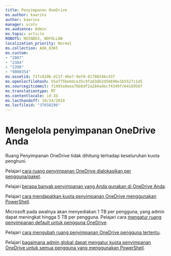 ```yaml
---
title: Penyimpanan OneDrive
ms.author: kaarins
author: kaarins
manager: scotv
ms.audience: Admin
ms.topic: article
ROBOTS: NOINDEX, NOFOLLOW
localization_priority: Normal
ms.collection: Adm_O365
ms.custom:
- "2007"
- "2384"
- "2398"
- "9000354"
ms.assetid: 71fc8106-d11f-46e7-9af0-81708546c437
ms.openlocfilehash: 55aff5bebdce35c9fad3db2d56696e1b5527c1d5
ms.sourcegitcommit: f1493a9eea7bb6df2a284adecf4349fc6416958f
ms.translationtype: MT
ms.contentlocale: id-ID
ms.lasthandoff: 10/24/2019
ms.locfileid: "37658296"
---
```

# <a name="manage-your-onedrive-storage"></a>Mengelola penyimpanan OneDrive Anda

Ruang Penyimpanan OneDrive tidak dihitung terhadap keseluruhan kuota penghuni. 

Pelajari [cara ruang penyimpanan OneDrive dialokasikan per pengguna/paket](https://docs.microsoft.com/office365/servicedescriptions/onedrive-for-business-service-description?redirectedfrom=MSDN#storage-space-per-user).

Pelajari [berapa banyak penyimpanan yang Anda gunakan di OneDrive Anda](https://support.office.com/article/manage-your-onedrive-for-business-storage-31519161-059c-4764-b6f8-f5cd29f7fe68).

Pelajari [cara mendapatkan kuota penyimpanan OneDrive menggunakan PowerShell](https://gallery.technet.microsoft.com/scriptcenter/OneDrive-for-Business-0cb45614).

Microsoft pada awalnya akan menyediakan 1 TB per pengguna, yang admin dapat meningkat hingga 5 TB per pengguna. Pelajari cara [mengatur ruang penyimpanan default untuk pengguna OneDrive](https://docs.microsoft.com/onedrive/set-default-storage-space).

Pelajari [cara mengubah ruang penyimpanan OneDrive pengguna tertentu](https://docs.microsoft.com/onedrive/change-user-storage).

Pelajari [bagaimana admin global dapat mengatur kuota penyimpanan OneDrive untuk semua pengguna yang menggunakan PowerShell](https://gallery.technet.microsoft.com/office/How-to-set-OneDrive-for-8b61365b).
  